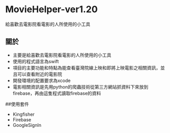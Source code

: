 # MovieHelper-ver1.20

給喜歡去電影院看電影的人所使用的小工具

## 關於

- 主要是給喜歡去電影院看電影的人所使用的小工具
- 使用的程式語言為swift
- 項目的主要功能和特點為能查看臺灣院線上映和即將上映電影之相關資訊，並且可以查看附近的電影院
- 開發環境的配置要求為xcode
- 電影相關資訊是先用python的爬蟲技術從第三方網站抓資料下來放到firebase，再由這隻程式讀取firebase的資料

##使用套件

- Kingfisher
- Firebase
- GoogleSignIn
